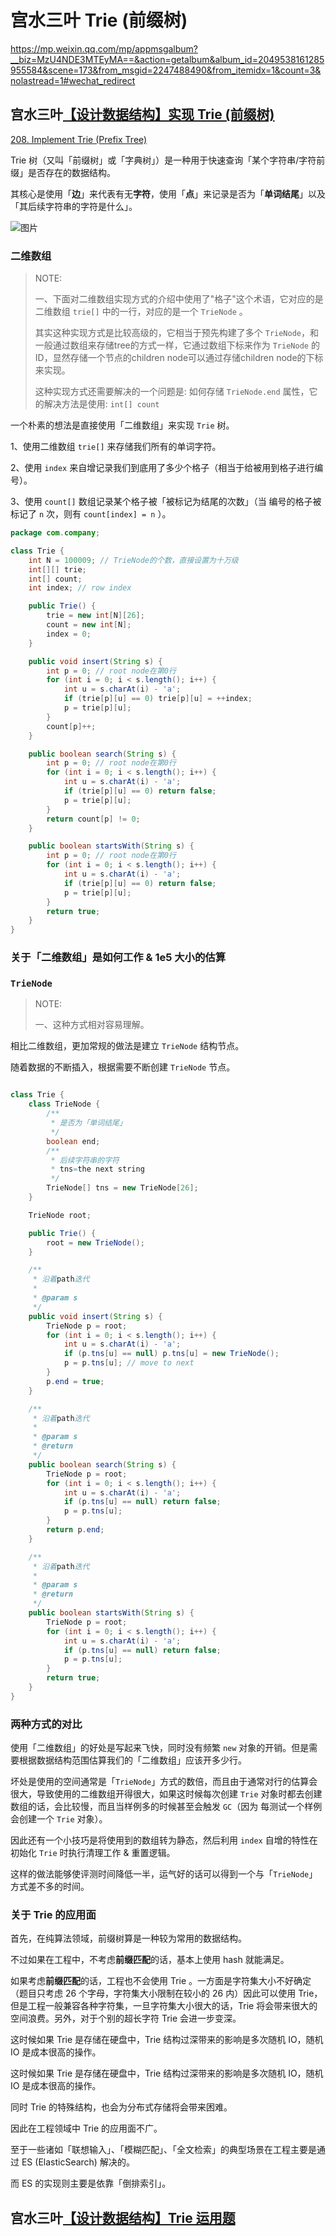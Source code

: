 # 宫水三叶 Trie (前缀树)

https://mp.weixin.qq.com/mp/appmsgalbum?__biz=MzU4NDE3MTEyMA==&action=getalbum&album_id=2049538161285955584&scene=173&from_msgid=2247488490&from_itemidx=1&count=3&nolastread=1#wechat_redirect



## 宫水三叶[【设计数据结构】实现 Trie (前缀树)](https://mp.weixin.qq.com/s/DBTQyNYsEgmN0Vb5fbolUg)



[208. Implement Trie (Prefix Tree)](https://leetcode.cn/problems/implement-trie-prefix-tree/)



Trie 树（又叫「前缀树」或「字典树」）是一种用于快速查询「某个字符串/字符前缀」是否存在的数据结构。

其核心是使用「**边**」来代表有无**字符**，使用「**点**」来记录是否为「**单词结尾**」以及「其后续字符串的字符是什么」。

![图片](https://mmbiz.qpic.cn/mmbiz_png/7oynMNMKBahQMfsIVO5UFDjswwo34pmRB2CzOMc7IU4W3fadBzHiaoEic2ciapBUweTATibcylwibibHJiamy3CiaJXTIA/640?wx_fmt=png&wxfrom=5&wx_lazy=1&wx_co=1)



### 二维数组

> NOTE:
>
> 一、下面对二维数组实现方式的介绍中使用了"格子"这个术语，它对应的是 二维数组 `trie[]` 中的一行，对应的是一个 `TrieNode` 。
>
> 其实这种实现方式是比较高级的，它相当于预先构建了多个 `TrieNode`，和一般通过数组来存储tree的方式一样，它通过数组下标来作为 `TrieNode` 的ID，显然存储一个节点的children node可以通过存储children node的下标来实现。
>
> 这种实现方式还需要解决的一个问题是: 如何存储  `TrieNode.end` 属性，它的解决方法是使用: `int[] count` 

一个朴素的想法是直接使用「二维数组」来实现 `Trie` 树。

1、使用二维数组 `trie[]` 来存储我们所有的单词字符。

2、使用 `index` 来自增记录我们到底用了多少个格子（相当于给被用到格子进行编号）。

3、使用 `count[]` 数组记录某个格子被「被标记为结尾的次数」（当 编号的格子被标记了 `n` 次，则有 `count[index] = n` ）。



```java
package com.company;

class Trie {
    int N = 100009; // TrieNode的个数，直接设置为十万级
    int[][] trie;
    int[] count;
    int index; // row index

    public Trie() {
        trie = new int[N][26];
        count = new int[N];
        index = 0;
    }

    public void insert(String s) {
        int p = 0; // root node在第0行
        for (int i = 0; i < s.length(); i++) {
            int u = s.charAt(i) - 'a';
            if (trie[p][u] == 0) trie[p][u] = ++index;
            p = trie[p][u];
        }
        count[p]++;
    }

    public boolean search(String s) {
        int p = 0; // root node在第0行
        for (int i = 0; i < s.length(); i++) {
            int u = s.charAt(i) - 'a';
            if (trie[p][u] == 0) return false;
            p = trie[p][u];
        }
        return count[p] != 0;
    }

    public boolean startsWith(String s) {
        int p = 0; // root node在第0行
        for (int i = 0; i < s.length(); i++) {
            int u = s.charAt(i) - 'a';
            if (trie[p][u] == 0) return false;
            p = trie[p][u];
        }
        return true;
    }
}

```



###  关于「二维数组」是如何工作 & 1e5 大小的估算





### `TrieNode`

> NOTE:
>
> 一、这种方式相对容易理解。

相比二维数组，更加常规的做法是建立 `TrieNode` 结构节点。

随着数据的不断插入，根据需要不断创建 `TrieNode` 节点。



```Java

class Trie {
    class TrieNode {
        /**
         * 是否为「单词结尾」
         */
        boolean end;
        /**
         * 后续字符串的字符
         * tns=the next string
         */
        TrieNode[] tns = new TrieNode[26];
    }

    TrieNode root;

    public Trie() {
        root = new TrieNode();
    }

    /**
     * 沿着path迭代
     *
     * @param s
     */
    public void insert(String s) {
        TrieNode p = root;
        for (int i = 0; i < s.length(); i++) {
            int u = s.charAt(i) - 'a';
            if (p.tns[u] == null) p.tns[u] = new TrieNode();
            p = p.tns[u]; // move to next
        }
        p.end = true;
    }

    /**
     * 沿着path迭代
     *
     * @param s
     * @return
     */
    public boolean search(String s) {
        TrieNode p = root;
        for (int i = 0; i < s.length(); i++) {
            int u = s.charAt(i) - 'a';
            if (p.tns[u] == null) return false;
            p = p.tns[u];
        }
        return p.end;
    }

    /**
     * 沿着path迭代
     *
     * @param s
     * @return
     */
    public boolean startsWith(String s) {
        TrieNode p = root;
        for (int i = 0; i < s.length(); i++) {
            int u = s.charAt(i) - 'a';
            if (p.tns[u] == null) return false;
            p = p.tns[u];
        }
        return true;
    }
}
```

### 两种方式的对比

使用「二维数组」的好处是写起来飞快，同时没有频繁 `new` 对象的开销。但是需要根据数据结构范围估算我们的「二维数组」应该开多少行。

坏处是使用的空间通常是「`TrieNode`」方式的数倍，而且由于通常对行的估算会很大，导致使用的二维数组开得很大，如果这时候每次创建 `Trie` 对象时都去创建数组的话，会比较慢，而且当样例多的时候甚至会触发 `GC`（因为 每测试一个样例会创建一个 `Trie` 对象）。

因此还有一个小技巧是将使用到的数组转为静态，然后利用 `index` 自增的特性在初始化 `Trie` 时执行清理工作 & 重置逻辑。

这样的做法能够使评测时间降低一半，运气好的话可以得到一个与「`TrieNode`」方式差不多的时间。





### 关于 Trie 的应用面

首先，在纯算法领域，前缀树算是一种较为常用的数据结构。

不过如果在工程中，不考虑**前缀匹配**的话，基本上使用 hash 就能满足。

如果考虑**前缀匹配**的话，工程也不会使用 Trie 。一方面是字符集大小不好确定（题目只考虑 26 个字母，字符集大小限制在较小的 26 内）因此可以使用 Trie，但是工程一般兼容各种字符集，一旦字符集大小很大的话，Trie 将会带来很大的空间浪费。另外，对于个别的超长字符 Trie 会进一步变深。

这时候如果 Trie 是存储在硬盘中，Trie 结构过深带来的影响是多次随机 IO，随机 IO 是成本很高的操作。

这时候如果 Trie 是存储在硬盘中，Trie 结构过深带来的影响是多次随机 IO，随机 IO 是成本很高的操作。

同时 Trie 的特殊结构，也会为分布式存储将会带来困难。

因此在工程领域中 Trie 的应用面不广。

至于一些诸如「联想输入」、「模糊匹配」、「全文检索」的典型场景在工程主要是通过 ES (ElasticSearch) 解决的。

而 ES 的实现则主要是依靠「倒排索引」。



## 宫水三叶[【设计数据结构】Trie 运用题](https://mp.weixin.qq.com/s/TPVBlNBLlUpQKXK_XkR-3Q)